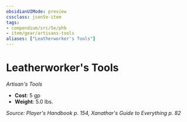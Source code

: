 ```yaml
---
obsidianUIMode: preview
cssclass: json5e-item
tags:
- compendium/src/5e/phb
- item/gear/artisans-tools
aliases: ["Leatherworker's Tools"]
---
```

# Leatherworker's Tools
*Artisan's Tools*  

- **Cost**: 5 gp
- **Weight**: 5.0 lbs.

*Source: Player's Handbook p. 154, Xanathar's Guide to Everything p. 82*